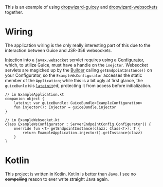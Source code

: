 This is an example of using [dropwizard-guicey](https://github.com/xvik/dropwizard-guicey) and [dropwizard-websockets](https://github.com/LivePersonInc/dropwizard-websockets) together.

# Wiring
The application wiring is the only really interesting part of this due to the interaction between Guice and JSR-356 websockets.

[Inject](https://github.com/google/guice/wiki/Injections)ion into a `javax.websocket` servlet requires using a [Configurator](http://docs.oracle.com/javaee/7/api/javax/websocket/server/ServerEndpointConfig.Configurator.html), which, to utilize Guice, must have a handle on the `inejctor`.  Websocket servlets are magicked up by the [Builder]() calling `getEndpointInstance()` on your Configurator, so the `ExampleWsConfigurator` accesses the static member of the `Application`; while this is a bit ugly at first glance, the `guiceBunle` isis [`lateinit`](https://kotlinlang.org/docs/reference/properties.html#late-initialized-properties)ed, protecting it from access before initialization.

    // in ExampleApplication.kt
    companion object {
        lateinit var guiceBundle: GuiceBundle<ExampleConfiguration>
        fun injector(): Injector = guiceBundle.injector
    }

    // in ExampleWebsocket.kt
    class ExampleWsConfigurator : ServerEndpointConfig.Configurator() {
        override fun <T> getEndpointInstance(clazz: Class<T>): T {
            return ExampleApplication.injector().getInstance(clazz)
        }
    }

# Kotlin
This project is written in Kotlin.  Kotlin is better than Java.  I see no ~~compelling~~ reason to ever write straight Java again.
